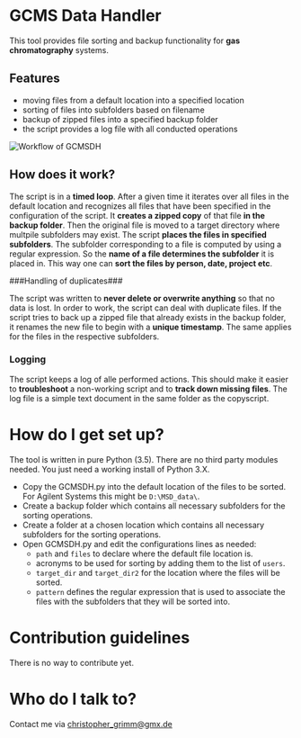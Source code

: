# GCMS Data Handler #

This tool provides file sorting and backup functionality for **gas chromatography** systems. 

## Features ##

- moving files from a default location into a specified location
- sorting of files into subfolders based on filename
- backup of zipped files into a specified backup folder
- the script provides a log file with all conducted operations


![Workflow of GCMSDH](https://bytebucket.org/m0n0368291/copyscript/raw/9a2e060a2362809eb7d4fbd168f683a99f7a67b6/copyscript/static/workflow.png?token=8b29c9cb196c6746392a827122f217f5f33b2f90)


## How does it work? ##

The script is in a **timed loop**. After a given time it iterates over all files in the default location and recognizes all files that have been specified in the configuration of the script. It **creates a zipped copy** of that file **in the backup folder**. Then the original file is moved to a target directory where multpile subfolders may exist. The script **places the files in specified subfolders**. The subfolder corresponding to a file is computed by using a regular expression. So the **name of a file determines the subfolder** it is placed in. This way one can **sort the files by person, date, project etc**.

###Handling of duplicates###

The script was written to **never delete or overwrite anything** so that no data is lost. In order to work, the script can deal with duplicate files. If the script tries to back up a zipped file that already exists in the backup folder, it renames the new file to begin with a **unique timestamp**. The same applies for the files in the respective subfolders.

### Logging ###

The script keeps a log of alle performed actions. This should make it easier to **troubleshoot** a non-working script and to **track down missing files**. The log file is a simple text document in the same folder as the copyscript.


# How do I get set up? #
The tool is written in pure Python (3.5). There are no third party modules needed. You just need a working install of Python 3.X.

- Copy the GCMSDH.py into the default location of the files to be sorted. For Agilent Systems this might be ``D:\MSD_data\``. 
- Create a backup folder which contains all necessary subfolders for the sorting operations. 
- Create a folder at a chosen location which contains all necessary subfolders for the sorting operations.
- Open GCMSDH.py and edit the configurations lines as needed:
    - ``path`` and ``files`` to declare where the default file location is.
    - acronyms to be used for sorting by adding them to the list of ``users``.
    - ``target_dir`` and ``target_dir2`` for the location where the files will be sorted.
    - ``pattern`` defines the regular expression that is used to associate the files with the subfolders that they will be sorted into.


# Contribution guidelines #

There is no way to contribute yet.


# Who do I talk to? #

Contact me via christopher_grimm@gmx.de